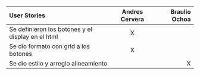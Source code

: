 | User Stories | Andres Cervera | Braulio Ochoa |
| :---         |     :---:      |          ---: |
| Se definieron los botones y el display en el html  |   X   |       |
| Se dio formato con grid a los botones     |   X   |       |
| Se dio estilo y arreglo alineamiento     |      |    X   |
